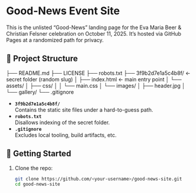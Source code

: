 <!-- README.md -->

# Good-News Event Site

This is the unlisted “Good-News” landing page for the Eva Maria Beer & Christian Felsner celebration on October 11, 2025. It’s hosted via GitHub Pages at a randomized path for privacy.

## 📂 Project Structure

├── README.md
├── LICENSE
├── robots.txt
├── 3f9b2d7e1a5c4b8f/ ← secret folder (random slug)
│ ├── index.html ← main entry point
│ └── assets/
│ ├── css/
│ │ └── main.css
│ └── images/
│ ├── header.jpg
│ └── gallery/
└── .gitignore


- **`3f9b2d7e1a5c4b8f/`**  
  Contains the static site files under a hard-to-guess path.
- **`robots.txt`**  
  Disallows indexing of the secret folder.
- **`.gitignore`**  
  Excludes local tooling, build artifacts, etc.

## 🚀 Getting Started

1. Clone the repo:  
   ```bash
   git clone https://github.com/<your-username>/good-news-site.git
   cd good-news-site
